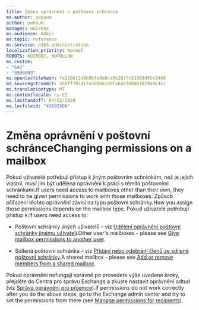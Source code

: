```yaml
---
title: Změna oprávnění v poštovní schránce
ms.author: pebaum
author: pebaum
manager: mnirkhe
ms.audience: Admin
ms.topic: reference
ms.service: o365-administration
localization_priority: Normal
ROBOTS: NOINDEX, NOFOLLOW
ms.custom:
- "642"
- "3500009"
ms.openlocfilehash: fa226612a9b9bfa8e6ca0b287fc51969d95e3469
ms.sourcegitcommit: 55eff703a17e500681d8fa6a87eb067019ade3cc
ms.translationtype: MT
ms.contentlocale: cs-CZ
ms.lasthandoff: 04/22/2020
ms.locfileid: "43692506"
---
```

# <a name="changing-permissions-on-a-mailbox"></a><span data-ttu-id="f646e-102">Změna oprávnění v poštovní schránce</span><span class="sxs-lookup"><span data-stu-id="f646e-102">Changing permissions on a mailbox</span></span>

<span data-ttu-id="f646e-103">Pokud uživatelé potřebují přístup k jiným poštovním schránkám, než je jejich vlastní, musí jim být udělena oprávnění k práci s těmito poštovními schránkami.</span><span class="sxs-lookup"><span data-stu-id="f646e-103">If users need access to mailboxes other than their own, they need to be given permissions to work with those mailboxes.</span></span> <span data-ttu-id="f646e-104">Způsob přiřazení těchto oprávnění závisí na typu poštovní schránky.</span><span class="sxs-lookup"><span data-stu-id="f646e-104">How you assign those permissions depends on the mailbox type.</span></span> <span data-ttu-id="f646e-105">Pokud uživatelé potřebují přístup k:</span><span class="sxs-lookup"><span data-stu-id="f646e-105">If users need access to:</span></span>
  
- <span data-ttu-id="f646e-106">Poštovní schránky jiných uživatelů – viz [Udělení oprávnění poštovní schránky jinému uživateli](https://docs.microsoft.com//office365/admin/add-users/give-mailbox-permissions-to-another-user).</span><span class="sxs-lookup"><span data-stu-id="f646e-106">Other user's mailboxes - please see [Give mailbox permissions to another user](https://docs.microsoft.com//office365/admin/add-users/give-mailbox-permissions-to-another-user).</span></span>
    
- <span data-ttu-id="f646e-107">Sdílená poštovní schránka – viz [Přidání nebo odebrání členů ze sdílené poštovní schránky](https://support.office.com/article/add-or-remove-members-from-a-shared-mailbox-a1cd0ae0-216c-4dc1-8171-bfacfbd4c1a7).</span><span class="sxs-lookup"><span data-stu-id="f646e-107">A shared mailbox - please see [Add or remove members from a shared mailbox](https://support.office.com/article/add-or-remove-members-from-a-shared-mailbox-a1cd0ae0-216c-4dc1-8171-bfacfbd4c1a7).</span></span>
    
<span data-ttu-id="f646e-108">Pokud oprávnění nefungují správně po provedete výše uvedené kroky, přejděte do Centra pro správu Exchange a zkuste nastavit oprávnění odtud (viz [Správa oprávnění pro příjemce](https://technet.microsoft.com/library/jj919240%28v=exchg.150%29.aspx)).</span><span class="sxs-lookup"><span data-stu-id="f646e-108">If permissions do not work correctly after you do the above steps, go to the Exchange admin center and try to set the permissions from there (see [Manage permissions for recipients](https://technet.microsoft.com/library/jj919240%28v=exchg.150%29.aspx)).</span></span>
  
